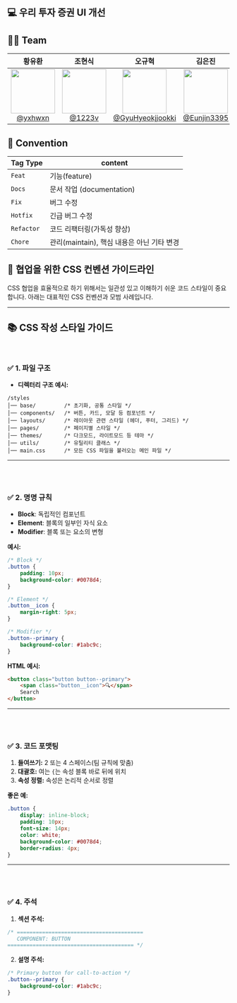 ## 💻 우리 투자 증권 UI 개선

## 💁🏻 Team
|                                                             **황유환**                                                              |                                                                  **조현식**                                                                  |                                                                       **오규혁**                                                                       |                                                                  **김은진**                                                                  | 
|:--------------------------------------------------------------------------------------------------------------------------------:|:-----------------------------------------------------------------------------------------------------------------------------------------:|:---------------------------------------------------------------------------------------------------------------------------------------------------:|:-----------------------------------------------------------------------------------------------------------------------------------------:|
| [<img src="https://avatars.githubusercontent.com/u/87745916?v=4" height=100 width=100> <br/> @yxhwxn](https://github.com/yxhwxn) | [<img src="https://avatars.githubusercontent.com/u/78861124?v=4" height=100 width=100> <br/> @1223v](https://github.com/1223v) | [<img src="https://avatars.githubusercontent.com/u/112180318?v=4" height=100 width=100> <br/> @GyuHyeokjjookki](https://github.com/GyuHyeokjjookki) | [<img src="https://avatars.githubusercontent.com/u/114724403?v=4" height=100 width=100> <br/> @Eunjin3395](https://github.com/Eunjin3395) 

## 🏢 Convention

| Tag Type   | content                       |
|------------|-------------------------------|
| `Feat`     | 기능(feature)                   |
| `Docs`     | 문서 작업 (documentation)         |
| `Fix`      | 버그 수정                         |
| `Hotfix`   | 긴급 버그 수정                      |
| `Refactor` | 코드 리팩터링(가독성 향상)               |
| `Chore`    | 관리(maintain), 핵심 내용은 아닌 기타 변경 |



## 🎯 **협업을 위한 CSS 컨벤션 가이드라인**

CSS 협업을 효율적으로 하기 위해서는 일관성 있고 이해하기 쉬운 코드 스타일이 중요합니다. 아래는 대표적인 CSS 컨벤션과 모범 사례입니다.

---

## 📚 **CSS 작성 스타일 가이드**

 <br/>

### ✅ **1. 파일 구조**

- **디렉터리 구조 예시:**

```
/styles
│── base/         /* 초기화, 공통 스타일 */
│── components/   /* 버튼, 카드, 모달 등 컴포넌트 */
│── layouts/      /* 레이아웃 관련 스타일 (헤더, 푸터, 그리드) */
│── pages/        /* 페이지별 스타일 */
│── themes/       /* 다크모드, 라이트모드 등 테마 */
│── utils/        /* 유틸리티 클래스 */
│── main.css      /* 모든 CSS 파일을 불러오는 메인 파일 */
```

---
 <br/>
  <br/>

### ✅ **2. 명명 규칙**

- **Block**: 독립적인 컴포넌트  
- **Element**: 블록의 일부인 자식 요소  
- **Modifier**: 블록 또는 요소의 변형  

**예시:**
```css
/* Block */
.button {
    padding: 10px;
    background-color: #0078d4;
}

/* Element */
.button__icon {
    margin-right: 5px;
}

/* Modifier */
.button--primary {
    background-color: #1abc9c;
}
```

**HTML 예시:**
```html
<button class="button button--primary">
    <span class="button__icon">🔍</span>
    Search
</button>
```

---
 <br/>
  <br/>

### ✅ **3. 코드 포맷팅**

1. **들여쓰기:** 2 또는 4 스페이스(팀 규칙에 맞춤)  
2. **대괄호:** 여는 ` { `는 속성 블록 바로 뒤에 위치  
3. **속성 정렬:** 속성은 논리적 순서로 정렬  

**좋은 예:**
```css
.button {
    display: inline-block;
    padding: 10px;
    font-size: 14px;
    color: white;
    background-color: #0078d4;
    border-radius: 4px;
}
```


---
 <br/>
  <br/>

### ✅ **4. 주석**

1. **섹션 주석:**
```css
/* ========================================
   COMPONENT: BUTTON
======================================== */
```

2. **설명 주석:**
```css
/* Primary button for call-to-action */
.button--primary {
    background-color: #1abc9c;
}
```
